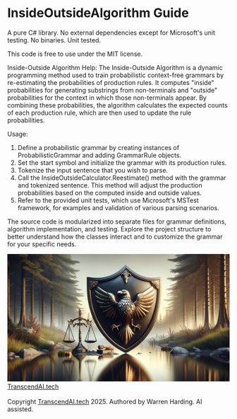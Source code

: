 # InsideOutsideAlgorithm Guide

A pure C# library. No external dependencies except for Microsoft's unit testing. No binaries. Unit tested.

This code is free to use under the MIT license.

Inside-Outside Algorithm Help:
The Inside-Outside Algorithm is a dynamic programming method used to train probabilistic context-free grammars by re-estimating the probabilities of production rules. It computes "inside" probabilities for generating substrings from non-terminals and "outside" probabilities for the context in which those non-terminals appear. By combining these probabilities, the algorithm calculates the expected counts of each production rule, which are then used to update the rule probabilities.

Usage:
1. Define a probabilistic grammar by creating instances of ProbabilisticGrammar and adding GrammarRule objects.
2. Set the start symbol and initialize the grammar with its production rules.
3. Tokenize the input sentence that you wish to parse.
4. Call the InsideOutsideCalculator.Reestimate() method with the grammar and tokenized sentence. This method will adjust the production probabilities based on the computed inside and outside values.
5. Refer to the provided unit tests, which use Microsoft's MSTest framework, for examples and validation of various parsing scenarios.

The source code is modularized into separate files for grammar definitions, algorithm implementation, and testing. Explore the project structure to better understand how the classes interact and to customize the grammar for your specific needs.

![AI Image](aiimage.jpg)
[TranscendAI.tech](https://TranscendAI.tech)<br>
<br>
Copyright [TranscendAI.tech](https://TranscendAI.tech) 2025.
Authored by Warren Harding. AI assisted.